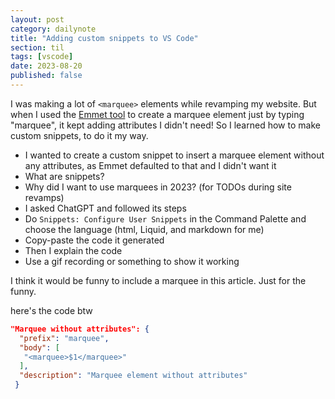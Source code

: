 ```yaml
---
layout: post
category: dailynote
title: "Adding custom snippets to VS Code"
section: til
tags: [vscode]
date: 2023-08-20
published: false
---
```


I was making a lot of `<marquee>` elements while revamping my website. But when I used the [Emmet tool](https://emmet.io/) to create a marquee element just by typing "marquee", it kept adding attributes I didn't need! So I learned how to make custom snippets, to do it my way.

<!-- all this marquee talk reminds me of blink
yknow modern browsers dont even support <blink>
you gotta use javascript
i mean ie never supported it so damn
marquees are cool but ig theres a lot of things about 90s web design better left in the past
hey uncomment this next comment im bringing back BLINK!!!!!!!!!!! i dont even need javascript
-->

<!-- 
<span style="animation: blinker 1s step-end infinite; display: inline-block;"><style>@keyframes blinker { 50% { opacity: 0; } }</style>thanks for checking out these "easter egg" comments btw</span>
-->

- I wanted to create a custom snippet to insert a marquee element without any attributes, as Emmet defaulted to that and I didn't want it
- What are snippets?
- Why did I want to use marquees in 2023? (for TODOs during site revamps)
- I asked ChatGPT and followed its steps
- Do `Snippets: Configure User Snippets` in the Command Palette and choose the language (html, Liquid, and markdown for me)
- Copy-paste the code it generated
- Then I explain the code
- Use a gif recording or something to show it working

I think it would be funny to include a marquee in this article. Just for the funny.

here's the code btw

```json
"Marquee without attributes": {
  "prefix": "marquee",
  "body": [
   "<marquee>$1</marquee>"
  ],
  "description": "Marquee element without attributes"
 }
```
